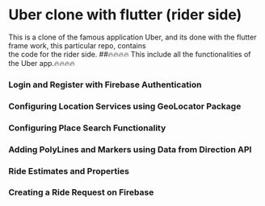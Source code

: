# Uber clone with flutter (rider side)

This is a clone of the famous application Uber, and its done with the flutter frame work, this particular repo, contains\
the code for the rider side.
##🔥🔥🔥🔥 This include all the functionalities of the Uber app.🔥🔥🔥🔥
###  Login and Register with Firebase Authentication

###  Configuring Location Services using GeoLocator Package

###  Configuring Place Search Functionality

###  Adding PolyLines and Markers using Data from Direction API

###  Ride Estimates and Properties

###  Creating a Ride Request on Firebase
